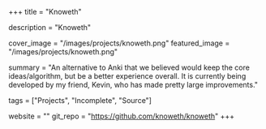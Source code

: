 +++
title = "Knoweth"

description = "Knoweth"

cover_image = "/images/projects/knoweth.png"
featured_image = "/images/projects/knoweth.png"

summary = "An alternative to Anki that we believed would keep the core ideas/algorithm, but be a better experience overall. It is currently being developed by my friend, Kevin, who has made pretty large improvements."

tags = ["Projects", "Incomplete", "Source"]

website = ""
git_repo = "https://github.com/knoweth/knoweth"
+++